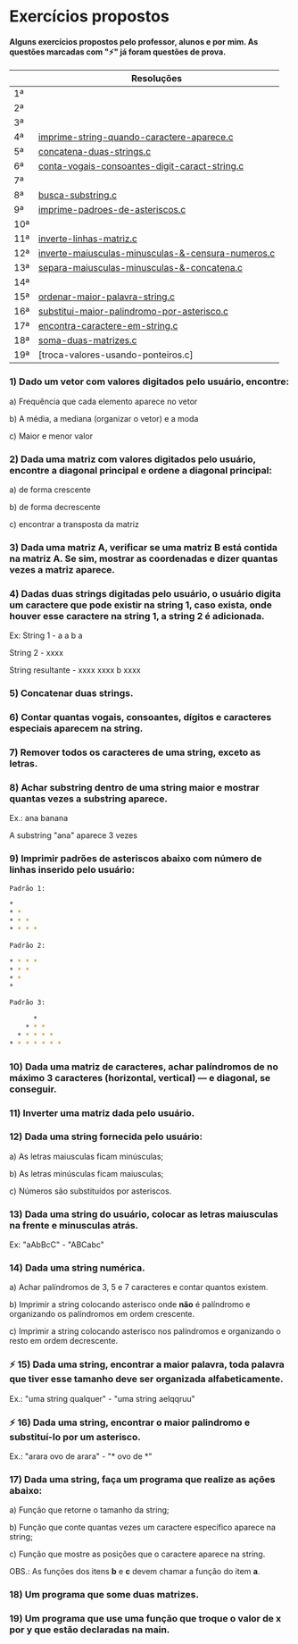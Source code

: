 # Exercícios propostos

#### Alguns exercícios propostos pelo professor, alunos e por mim. As questões marcadas com "⚡" já foram questões de prova.

| | Resoluções  |
| --- | ----------- |
| 1ª |  | 
| 2ª |  |
| 3ª |  |
| 4ª | [imprime-string-quando-caractere-aparece.c](https://github.com/thearthurlima/EngenhariaEletrica/blob/main/LPEE/imprime-string-quando-caractere-aparece.c) |
| 5ª |  [concatena-duas-strings.c](https://github.com/thearthurlima/EngenhariaEletrica/blob/main/LPEE/concatena-duas-strings.c)|
| 6ª | [conta-vogais-consoantes-digit-caract-string.c](https://github.com/thearthurlima/EngenhariaEletrica/blob/main/LPEE/conta-vogais-consoantes-digit-caract-string.c) |
| 7ª |  |
| 8ª | [busca-substring.c](https://github.com/thearthurlima/EngenhariaEletrica/blob/main/LPEE/busca-substring.c) |
| 9ª | [imprime-padroes-de-asteriscos.c](https://github.com/thearthurlima/EngenhariaEletrica/blob/main/LPEE/imprime-padroes-de-asteriscos.c) |
| 10ª |  |
| 11ª | [inverte-linhas-matriz.c](https://github.com/thearthurlima/EngenhariaEletrica/blob/main/LPEE/inverte-linhas-matriz.c) |
| 12ª | [inverte-maiusculas-minusculas-&-censura-numeros.c](https://github.com/thearthurlima/EngenhariaEletrica/blob/main/LPEE/inverte-maiusculas-minusculas-%26-censura-numeros.c) |
| 13ª | [separa-maiusculas-minusculas-&-concatena.c](https://github.com/thearthurlima/EngenhariaEletrica/blob/main/LPEE/separa-maiusculas-minusculas-%26-concatena.c) |
| 14ª |  |
| 15ª | [ordenar-maior-palavra-string.c](https://github.com/thearthurlima/EngenhariaEletrica/blob/main/LPEE/ordenar-maior-palavra-string.c) |
| 16ª | [substitui-maior-palindromo-por-asterisco.c](https://github.com/thearthurlima/EngenhariaEletrica/blob/main/LPEE/substitui-maior-palindromo-por-asterisco.c) |
|17ª|[encontra-caractere-em-string.c](https://github.com/thearthurlima/EngenhariaEletrica/blob/main/LPEE/encontra-caractere-em-string.c)|
|18ª|[soma-duas-matrizes.c](https://github.com/thearthurlima/EngenhariaEletrica/blob/main/LPEE/soma-duas-matrizes.c)|
|19ª| [troca-valores-usando-ponteiros.c]    |


### 1) Dado um vetor com valores digitados pelo usuário, encontre:

a) Frequência que cada elemento aparece no vetor

b) A média, a mediana (organizar o vetor) e a moda

c) Maior e menor valor

### 2) Dada uma matriz com valores digitados pelo usuário, encontre a diagonal principal e ordene a diagonal principal:

a) de forma crescente

b) de forma decrescente

c) encontrar a transposta da matriz

### 3) Dada uma matriz A, verificar se uma matriz B está contida na matriz A. Se sim, mostrar as coordenadas e dizer quantas vezes a matriz aparece.

### 4) Dadas duas strings digitadas pelo usuário, o usuário digita um caractere que pode existir na string 1, caso exista, onde houver esse caractere na string 1, a string 2 é adicionada.

Ex: String 1 - a a b a

String 2 - xxxx

String resultante - xxxx xxxx b xxxx

### 5) Concatenar duas strings.

### 6) Contar quantas vogais, consoantes, dígitos e caracteres especiais aparecem na string.

### 7) Remover todos os caracteres de uma string, exceto as letras.

### 8) Achar substring dentro de uma string maior e mostrar quantas vezes a substring aparece.

Ex.: ana banana

A substring "ana" aparece 3 vezes

### 9) Imprimir padrões de asteriscos abaixo com número de linhas inserido pelo usuário: 

```bash
Padrão 1:

*
* *
* * *
* * * *
```
```bash
Padrão 2: 

* * * *
* * *
* *
*  
```
```bash
Padrão 3: 

      *
    * * *
  * * * * *
* * * * * * *
```

### 10) Dada uma matriz de caracteres, achar palíndromos de no máximo 3 caracteres (horizontal, vertical) — e diagonal, se conseguir.

### 11) Inverter uma matriz dada pelo usuário.

### 12) Dada uma string fornecida pelo usuário:

a) As letras maiusculas ficam minúsculas;

b) As letras minúsculas ficam maiusculas;

c) Números são substituídos por asteriscos.

### 13) Dada uma string do usuário, colocar as letras maiusculas na frente e minusculas atrás.

Ex: "aAbBcC" - "ABCabc"

### 14) Dada uma string numérica. 

a) Achar palíndromos de 3, 5 e 7 caracteres e contar quantos existem.

b) Imprimir a string colocando asterisco onde **não** é palíndromo e organizando os palíndromos em ordem crescente.

c) Imprimir a string colocando asterisco nos palíndromos e organizando o resto em ordem decrescente.

### ⚡ 15) Dada uma string, encontrar a maior palavra, toda palavra que tiver esse tamanho deve ser organizada alfabeticamente.

Ex.: "uma string qualquer" - "uma string aelqqruu"

### ⚡ 16) Dada uma string, encontrar o maior palindromo e substituí-lo por um asterisco.

Ex.: "arara ovo de arara" - "* ovo de *"

### 17) Dada uma string, faça um programa que realize as ações abaixo:

a) Função que retorne o tamanho da string;

b) Função que conte quantas vezes um caractere específico aparece na string; 

c) Função que mostre as posições que o caractere aparece na string.

 OBS.: As funções dos itens **b** e **c** devem chamar a função do item **a**.

### 18) Um programa que some duas matrizes.

### 19) Um programa que use uma função que troque o valor de x por y que estão declaradas na main.